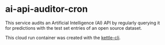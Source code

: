 # ai-api-auditor-cron

This service audits an Artificial Intelligence (AI) API by regularly querying it for predictions with the test set entries of an open source dataset.

This cloud run container was created with the [kettle-cli](https://github.com/nlathia/kettle-cli).

